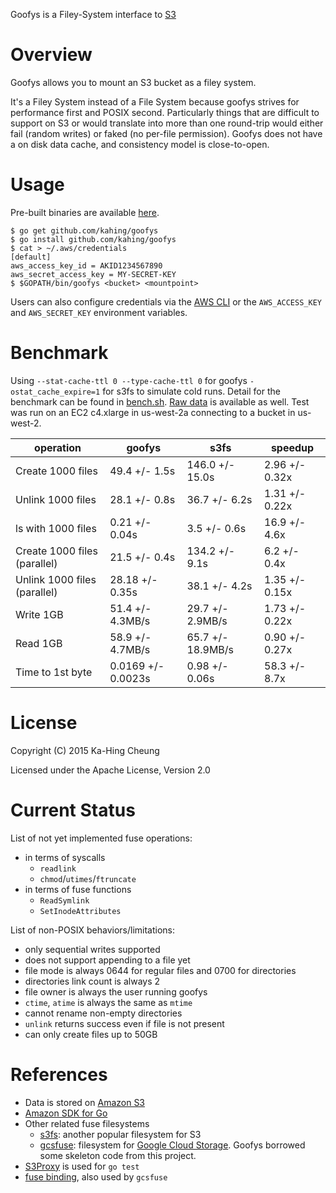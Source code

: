 Goofys is a Filey-System interface to [S3](https://aws.amazon.com/s3/)

# Overview

Goofys allows you to mount an S3 bucket as a filey system.

It's a Filey System instead of a File System because goofys strives
for performance first and POSIX second. Particularly things that are
difficult to support on S3 or would translate into more than one
round-trip would either fail (random writes) or faked (no per-file
permission). Goofys does not have a on disk data cache, and
consistency model is close-to-open.

# Usage

Pre-built binaries are available [here](https://github.com/kahing/goofys/releases/).

```ShellSession
$ go get github.com/kahing/goofys
$ go install github.com/kahing/goofys
$ cat > ~/.aws/credentials
[default]
aws_access_key_id = AKID1234567890
aws_secret_access_key = MY-SECRET-KEY
$ $GOPATH/bin/goofys <bucket> <mountpoint>
```

Users can also configure credentials via the
[AWS CLI](https://docs.aws.amazon.com/cli/latest/userguide/cli-chap-getting-started.html)
or the `AWS_ACCESS_KEY` and `AWS_SECRET_KEY` environment variables.

# Benchmark

Using `--stat-cache-ttl 0 --type-cache-ttl 0` for goofys
`-ostat_cache_expire=1` for s3fs to simulate cold runs. Detail for the
benchmark can be found in
[bench.sh](https://github.com/kahing/goofys/blob/master/bench.sh). [Raw data](https://github.com/kahing/goofys/blob/master/bench.data)
is available as well. Test was run on an EC2 c4.xlarge in us-west-2a
connecting to a bucket in us-west-2.

operation | goofys | s3fs | speedup
---| ------ | ------ | -----
Create 1000 files|49.4 +/- 1.5s|146.0 +/- 15.0s|2.96 +/- 0.32x
Unlink 1000 files|28.1 +/- 0.8s|36.7 +/- 6.2s|1.31 +/- 0.22x
ls with 1000 files|0.21 +/- 0.04s|3.5 +/- 0.6s|16.9 +/- 4.6x
Create 1000 files (parallel)|21.5 +/- 0.4s|134.2 +/- 9.1s|6.2 +/- 0.4x
Unlink 1000 files (parallel)|28.18 +/- 0.35s|38.1 +/- 4.2s|1.35 +/- 0.15x
Write 1GB|51.4 +/- 4.3MB/s|29.7 +/- 2.9MB/s|1.73 +/- 0.22x
Read 1GB|58.9 +/- 4.7MB/s|65.7 +/- 18.9MB/s|0.90 +/- 0.27x
Time to 1st byte|0.0169 +/- 0.0023s|0.98 +/- 0.06s|58.3 +/- 8.7x

# License

Copyright (C) 2015 Ka-Hing Cheung

Licensed under the Apache License, Version 2.0

# Current Status

List of not yet implemented fuse operations:
  * in terms of syscalls
    * `readlink`
    * `chmod`/`utimes`/`ftruncate`
  * in terms of fuse functions
    * `ReadSymlink`
    * `SetInodeAttributes`

List of non-POSIX behaviors/limitations:
  * only sequential writes supported
  * does not support appending to a file yet
  * file mode is always 0644 for regular files and 0700 for directories
  * directories link count is always 2
  * file owner is always the user running goofys
  * `ctime`, `atime` is always the same as `mtime`
  * cannot rename non-empty directories
  * `unlink` returns success even if file is not present
  * can only create files up to 50GB

# References

  * Data is stored on [Amazon S3](https://aws.amazon.com/s3/)
  * [Amazon SDK for Go](https://github.com/aws/aws-sdk-go)
  * Other related fuse filesystems
    * [s3fs](https://github.com/s3fs-fuse/s3fs-fuse): another popular filesystem for S3
    * [gcsfuse](https://github.com/googlecloudplatform/gcsfuse):
      filesystem for
      [Google Cloud Storage](https://cloud.google.com/storage/). Goofys
      borrowed some skeleton code from this project.
  * [S3Proxy](https://github.com/andrewgaul/s3proxy) is used for `go test`
  * [fuse binding](https://github.com/jacobsa/fuse), also used by `gcsfuse`
